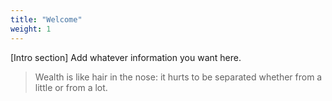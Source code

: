 ```yaml
---
title: "Welcome"
weight: 1
---
```


[Intro section]  Add whatever information you want here.

> Wealth is like hair in the nose: it hurts to be separated whether from a little or from a lot.